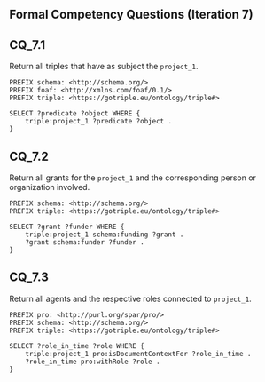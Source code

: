 ## Formal Competency Questions (Iteration 7)

## CQ_7.1

Return all triples that have as subject the `project_1`.

```
PREFIX schema: <http://schema.org/>
PREFIX foaf: <http://xmlns.com/foaf/0.1/>
PREFIX triple: <https://gotriple.eu/ontology/triple#>

SELECT ?predicate ?object WHERE {
	triple:project_1 ?predicate ?object .
}
```

## CQ_7.2

Return all grants for the `project_1` and the corresponding person or organization involved.

```
PREFIX schema: <http://schema.org/>
PREFIX triple: <https://gotriple.eu/ontology/triple#>

SELECT ?grant ?funder WHERE {
	triple:project_1 schema:funding ?grant .
  	?grant schema:funder ?funder .
}
```

## CQ_7.3

Return all agents and the respective roles connected to `project_1`.

```
PREFIX pro: <http://purl.org/spar/pro/>
PREFIX schema: <http://schema.org/>
PREFIX triple: <https://gotriple.eu/ontology/triple#>

SELECT ?role_in_time ?role WHERE {
	triple:project_1 pro:isDocumentContextFor ?role_in_time .
  	?role_in_time pro:withRole ?role .
}
```


